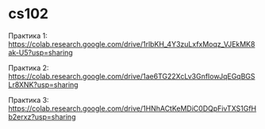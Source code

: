 # cs102
Практика 1: https://colab.research.google.com/drive/1rlbKH_4Y3zuLxfxMoqz_VJEkMK8ak-U5?usp=sharing

Практика 2: https://colab.research.google.com/drive/1ae6TG22XcLv3GnfIowJqEGqBGSLr8XNK?usp=sharing

Практика 3: https://colab.research.google.com/drive/1HNhACtKeMDiC0DQpFivTXS1GfHb2erxz?usp=sharing
